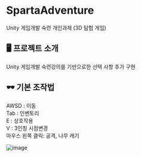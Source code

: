 # SpartaAdventure
Unity 게임개발 숙련 개인과제 (3D 탐험 게임)

## 🖥️ 프로젝트 소개
Unity 게임개발 숙련강의를 기반으로한 선택 사항 추가 구현

## 🕶 기본 조작법
AWSD : 이동   
Tab : 인벤토리   
E : 상호작용  
V : 3인칭 시점변경  
마우스 왼쪽 클릭: 공격, 나무 캐기

![image](https://github.com/ckd0dn/SpartaAdventure/assets/74403510/e801150f-8924-48bd-91f9-34a313d722e9)
